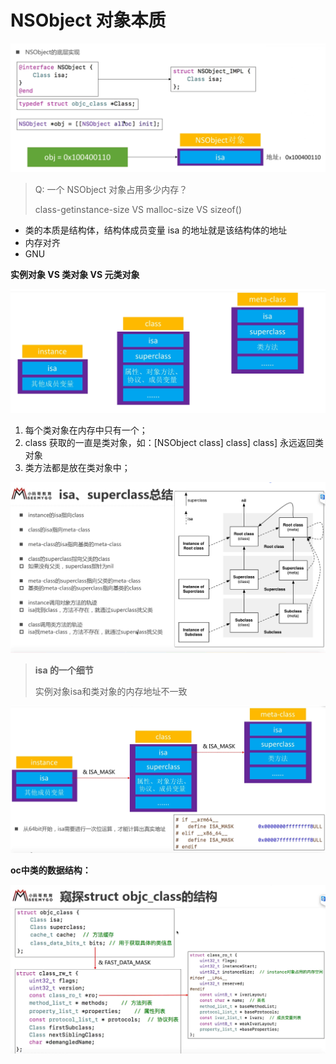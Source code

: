 # NSObject 对象本质

![](../../.gitbook/assets/image%20%283%29.png)



> Q: 一个 NSObject 对象占用多少内存？
>
> class-getinstance-size VS malloc-size VS sizeof\(\)





* 类的本质是结构体，结构体成员变量 isa 的地址就是该结构体的地址
* 内存对齐
* GNU 



**实例对象 VS 类对象 VS 元类对象**

![](../../.gitbook/assets/image%20%281%29.png)

1. 每个类对象在内存中只有一个；
2. class 获取的一直是类对象，如：\[NSObject class\] class\] class\] 永远返回类对象
3. 类方法都是放在类对象中；

![](../../.gitbook/assets/image.png)



> **isa 的一个细节**
>
> 实例对象isa和类对象的内存地址不一致

![ ](../../.gitbook/assets/image%20%284%29.png)

**oc中类的数据结构：**

![](../../.gitbook/assets/image%20%282%29.png)

